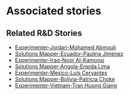 # Associated stories

<!-- !!DO NOT REMOVE!! start autogenerated hyperlinks -->
## Related R&D Stories
- [Experimenter\-Jordan\-Mohamed Abmouli](/RnD-Archive/stories/?doc=Mohamed%20Jordan_LQ-en-US)
- [Solutions Mapper\-Ecuador\-Paulina Jimenez](/RnD-Archive/stories/?doc=Paulina_edited-en-US)
- [Experimenter\-Iraq\-Noor Al\-Kamoosi](/RnD-Archive/stories/?doc=Noor%20Iraq_LQ-en-US)
- [Solutions Mapper\-Angola\-Eneida Lima](/RnD-Archive/stories/?doc=Eneida_edited-en-US)
- [Experimenter\-Mexico\-Luis Cervantes](/RnD-Archive/stories/?doc=Luis%20Mexico_LQ-en-US)
- [Solutions Mapper\-Bolivia\-Patricia Choke](/RnD-Archive/stories/?doc=Patricia_edited-en-US)
- [Experimenter\-Vietnam\-Tran Huong Giang ](/RnD-Archive/stories/?doc=Giang%20Vietnam_LQ-en-US)
<!-- !!DO NOT REMOVE!! end autogenerated hyperlinks -->